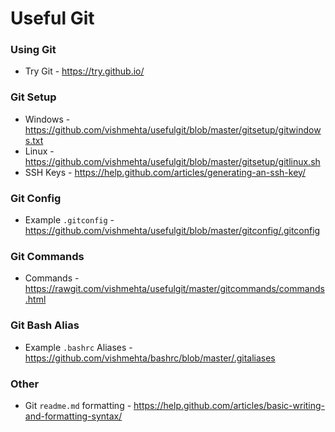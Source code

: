 Useful Git
=========

### Using Git
 * Try Git - https://try.github.io/
 
### Git Setup
 * Windows - https://github.com/vishmehta/usefulgit/blob/master/gitsetup/gitwindows.txt
 * Linux - https://github.com/vishmehta/usefulgit/blob/master/gitsetup/gitlinux.sh
 * SSH Keys - https://help.github.com/articles/generating-an-ssh-key/ 
 
### Git Config
 * Example `.gitconfig` - https://github.com/vishmehta/usefulgit/blob/master/gitconfig/.gitconfig

### Git Commands
 * Commands - https://rawgit.com/vishmehta/usefulgit/master/gitcommands/commands.html

### Git Bash Alias
 * Example `.bashrc` Aliases - https://github.com/vishmehta/bashrc/blob/master/.gitaliases

### Other
 * Git `readme.md` formatting - https://help.github.com/articles/basic-writing-and-formatting-syntax/

